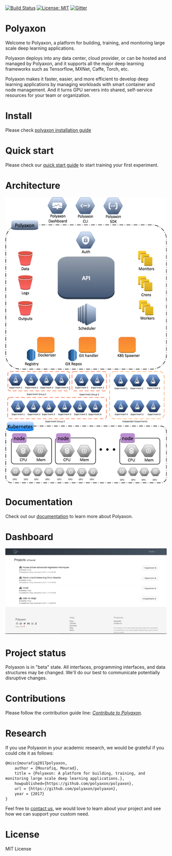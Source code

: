 [![Build Status](https://travis-ci.org/polyaxon/polyaxon.svg?branch=master)](https://travis-ci.org/polyaxon/polyaxon)
[![License: MIT](https://img.shields.io/badge/License-MIT-yellow.svg)](LICENCE)
[![Gitter](https://img.shields.io/gitter/room/nwjs/nw.js.svg)](https://gitter.im/polyaxon/polyaxon)

# Polyaxon

Welcome to Polyaxon, a platform for building, training, and monitoring large scale deep learning applications.

Polyaxon deploys into any data center, cloud provider, or can be hosted and managed by Polyaxon, and it supports all the major deep learning frameworks such as Tensorflow, MXNet, Caffe, Torch, etc.

Polyaxon makes it faster, easier, and more efficient to develop deep learning applications by managing workloads with smart container and node management. And it turns GPU servers into shared, self-service resources for your team or organization.

# Install

Please check [polyaxon installation guide](https://docs.polyaxon.com/installation/introduction)

# Quick start

Please check our [quick start guide](https://docs.polyaxon.com/quick_start) to start training your first experiment.

# Architecture

![Polyaxon architecture](config/polyaxon_architecture.png)

# Documentation

Check out our [documentation](https://docs.polyaxon.com/) to learn more about Polyaxon.

# Dashboard

![Polyaxon dashboard](config/polyaxon_dashboard.png)

# Project status

Polyaxon is in "beta" state. All interfaces, programming interfaces, and data structures may be changed.
We'll do our best to communicate potentially disruptive changes.

# Contributions

Please follow the contribution guide line: *[Contribute to Polyaxon](CONTRIBUTING.md)*.


# Research

If you use Polyaxon in your academic research, we would be grateful if you could cite it as follows:

```
@misc{mourafiq2017polyaxon,
    author = {Mourafiq, Mourad},
    title = {Polyaxon: A platform for building, training, and monitoring large scale deep learning applications.},
    howpublished={https://github.com/polyaxon/polyaxon},
    url = {https://github.com/polyaxon/polyaxon},
    year = {2017}
}
```

Feel free to [contact us](mailto:contact@polyaxon.com), we would love to learn about your project and see how we can support your custom need.

# License

MIT License
